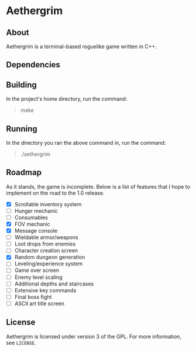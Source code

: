 # Aethergrim

## About
Aethergrim is a terminal-based roguelike game written in C++.

## Dependencies

## Building
In the project's home directory, run the command:
> make

## Running
In the directory you ran the above command in, run the command:
> ./aethergrim

## Roadmap
As it stands, the game is incomplete. 
Below is a list of features that I hope to implement on the road to the 1.0 release.

- [x] Scrollable inventory system
- [ ] Hunger mechanic
- [ ] Consumables
- [x] FOV mechanic
- [x] Message console
- [ ] Wieldable armor/weapons
- [ ] Loot drops from enemies
- [ ] Character creation screen
- [x] Random dungeon generation
- [ ] Leveling/experience system
- [ ] Game over screen
- [ ] Enemy level scaling
- [ ] Additional depths and staircases
- [ ] Extensive key commands
- [ ] Final boss fight
- [ ] ASCII art title screen

## License
Aethergrim is licensed under version 3 of the GPL. 
For more information, see `LICENSE`.
